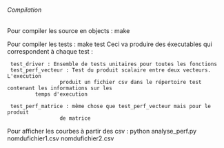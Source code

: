 ###### Compilation ######

Pour compiler les source en objects :
     make

Pour compiler les tests :
     make test
Ceci va produire des éxecutables qui correspondent à chaque test :
     
     test_driver : Ensemble de tests unitaires pour toutes les fonctions
     test_perf_vecteur : Test du produit scalaire entre deux vecteurs. L'execution
     		         produit un fichier csv dans le répertoire test contenant les informations sur les
			 temps d'execution

     test_perf_matrice : même chose que test_perf_vecteur mais pour le produit
     		       	 de matrice

Pour afficher les courbes à partir des csv :
     python analyse_perf.py nomdufichier1.csv nomdufichier2.csv